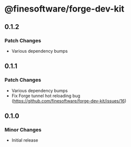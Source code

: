 # @finesoftware/forge-dev-kit

## 0.1.2

### Patch Changes

-   Various dependency bumps

## 0.1.1

### Patch Changes

-   Various dependency bumps
-   Fix Forge tunnel hot reloading bug (https://github.com/finesoftware/forge-dev-kit/issues/16)

## 0.1.0

### Minor Changes

-   Initial release
